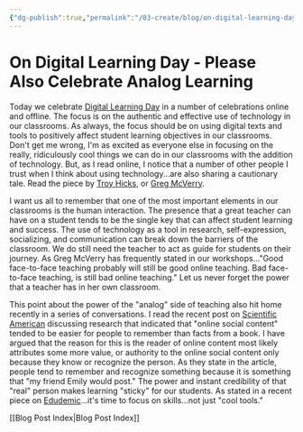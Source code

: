 ```yaml
---
{"dg-publish":true,"permalink":"/03-create/blog/on-digital-learning-day-please-also-celebrate-analog-learning/","title":"On Digital Learning Day...Please Also Celebrate Analog Learning","tags":["digital-literacies","education","online-collaborative-inquiry","online-content-construction","online-reading-comprehension"]}
---
```


# On Digital Learning Day - Please Also Celebrate Analog Learning

Today we celebrate [Digital Learning Day](http://www.digitallearningday.org/) in a number of celebrations online and offline. The focus is on the authentic and effective use of technology in our classrooms. As always, the focus should be on using digital texts and tools to positively affect student learning objectives in our classrooms. Don't get me wrong, I'm as excited as everyone else in focusing on the really, ridiculously cool things we can do in our classrooms with the addition of technology. But, as I read online, I notice that a number of other people I trust when I think about using technology...are also sharing a cautionary tale. Read the piece by [Troy Hicks](http://hickstro.org/2013-02-06/open-letter-to-educators-redefining-digital-learning-day/), or [Greg McVerry](http://jgregmcverry.blogspot.com/2013/02/taking-digital-out-for-digital-learning.html).

I want us all to remember that one of the most important elements in our classrooms is the human interaction. The presence that a great teacher can have on a student tends to be the single key that can affect student learning and success. The use of technology as a tool in research, self-expression, socializing, and communication can break down the barriers of the classroom. We do still need the teacher to act as guide for students on their journey. As Greg McVerry has frequently stated in our workshops..."Good face-to-face teaching probably will still be good online teaching. Bad face-to-face teaching, is still bad online teaching." Let us never forget the power that a teacher has in her own classroom.

This point about the power of the "analog" side of teaching also hit home recently in a series of conversations. I read the recent post on [Scientific American](http://www.scientificamerican.com/article.cfm?id=neural-networking-site&WT.mc_id=SA_DD_20130125) discussing research that indicated that "online social content" tended to be easier for people to remember than facts from a book. I have argued that the reason for this is the reader of online content most likely attributes some more value, or authority to the online social content only because they know or recognize the person. As they state in the article, people tend to remember and recognize something because it is something that "my friend Emily would post." The power and instant credibility of that "real" person makes learning "sticky" for our students. As stated in a recent piece on [Edudemic](http://edudemic.com/2013/01/time-to-focus-on-skills/)...it's time to focus on skills...not just "cool tools."

[[Blog Post Index\|Blog Post Index]]